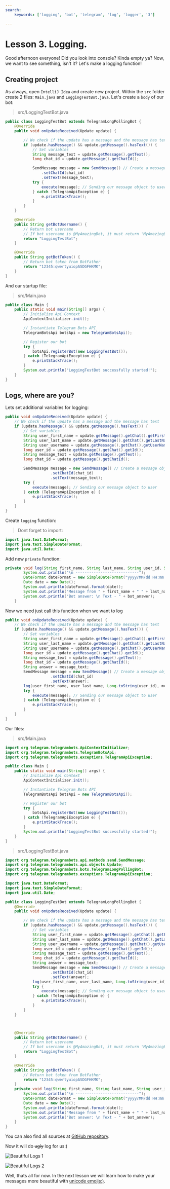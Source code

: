 ```yaml
---
search:
    keywords: ['logging', 'bot', 'telegram', 'log', 'logger', '3']

---
```


# Lesson 3. Logging.

Good afternoon everyone! Did you look into console? Kinda empty ya? Now, we want to see something, isn't it? Let's make a logging function!

## Creating project
As always, open `IntelliJ Idea` and create new project. Within the `src` folder create 2 files: `Main.java` and `LoggingTestBot.java`. Let's create a `body` of our bot:

> src/LoggingTestBot.java

```java
public class LoggingTestBot extends TelegramLongPollingBot {
    @Override
    public void onUpdateReceived(Update update) {

        // We check if the update has a message and the message has text
        if (update.hasMessage() && update.getMessage().hasText()) {
            // Set variables
            String message_text = update.getMessage().getText();
            long chat_id = update.getMessage().getChatId();

            SendMessage message = new SendMessage() // Create a message object object
                .setChatId(chat_id)
                .setText(message_text);
            try {
                execute(message); // Sending our message object to user
            } catch (TelegramApiException e) {
                e.printStackTrace();
            }
        }
    }

    @Override
    public String getBotUsername() {
        // Return bot username
        // If bot username is @MyAmazingBot, it must return 'MyAmazingBot'
        return "LoggingTestBot";
    }

    @Override
    public String getBotToken() {
        // Return bot token from BotFather
        return "12345:qwertyuiopASDGFHKMK";
    }
}
```

And our startup file:

> src/Main.java

```java
public class Main {
    public static void main(String[] args) {
        // Initialize Api Context
        ApiContextInitializer.init();

        // Instantiate Telegram Bots API
        TelegramBotsApi botsApi = new TelegramBotsApi();

        // Register our bot
        try {
            botsApi.registerBot(new LoggingTestBot());
        } catch (TelegramApiException e) {
            e.printStackTrace();
        }
        System.out.println("LoggingTestBot successfully started!");
    }
}
```

## Logs, where are you?

Lets set additional variables for logging:

```java
public void onUpdateReceived(Update update) {
    // We check if the update has a message and the message has text
    if (update.hasMessage() && update.getMessage().hasText()) {
        // Set variables
        String user_first_name = update.getMessage().getChat().getFirstName();
        String user_last_name = update.getMessage().getChat().getLastName();
        String user_username = update.getMessage().getChat().getUserName();
        long user_id = update.getMessage().getChat().getId();
        String message_text = update.getMessage().getText();
        long chat_id = update.getMessage().getChatId();

        SendMessage message = new SendMessage() // Create a message object object
                    .setChatId(chat_id)
                    .setText(message_text);
        try {
            execute(message); // Sending our message object to user
        } catch (TelegramApiException e) {
            e.printStackTrace();
        }
    }
}
```

Create `logging` function:

> Dont forget to import:
```java
import java.text.DateFormat;
import java.text.SimpleDateFormat;
import java.util.Date;
```

Add new `private` function:

```java
private void log(String first_name, String last_name, String user_id, String txt, String bot_answer) {
        System.out.println("\n ----------------------------");
        DateFormat dateFormat = new SimpleDateFormat("yyyy/MM/dd HH:mm:ss");
        Date date = new Date();
        System.out.println(dateFormat.format(date));
        System.out.println("Message from " + first_name + " " + last_name + ". (id = " + user_id + ") \n Text - " + txt);
        System.out.println("Bot answer: \n Text - " + bot_answer);
    }
```

Now we need just call this function when we want to log 

```java
public void onUpdateReceived(Update update) {
    // We check if the update has a message and the message has text
    if (update.hasMessage() && update.getMessage().hasText()) {
        // Set variables
        String user_first_name = update.getMessage().getChat().getFirstName();
        String user_last_name = update.getMessage().getChat().getLastName();
        String user_username = update.getMessage().getChat().getUserName();
        long user_id = update.getMessage().getChat().getId();
        String message_text = update.getMessage().getText();
        long chat_id = update.getMessage().getChatId();
        String answer = message_text;
        SendMessage message = new SendMessage() // Create a message object object
                    .setChatId(chat_id)
                    .setText(answer);
        log(user_first_name, user_last_name, Long.toString(user_id), message_text, answer);
        try {
            execute(message); // Sending our message object to user
        } catch (TelegramApiException e) {
            e.printStackTrace();
        }
    }
}
```

Our files:

> src/Main.java

```java
import org.telegram.telegrambots.ApiContextInitializer;
import org.telegram.telegrambots.TelegramBotsApi;
import org.telegram.telegrambots.exceptions.TelegramApiException;

public class Main {
    public static void main(String[] args) {
        // Initialize Api Context
        ApiContextInitializer.init();

        // Instantiate Telegram Bots API
        TelegramBotsApi botsApi = new TelegramBotsApi();

        // Register our bot
        try {
            botsApi.registerBot(new LoggingTestBot());
        } catch (TelegramApiException e) {
            e.printStackTrace();
        }
        System.out.println("LoggingTestBot successfully started!");
    }
}
```

> src/LoggingTestBot.java

```java
import org.telegram.telegrambots.api.methods.send.SendMessage;
import org.telegram.telegrambots.api.objects.Update;
import org.telegram.telegrambots.bots.TelegramLongPollingBot;
import org.telegram.telegrambots.exceptions.TelegramApiException;

import java.text.DateFormat;
import java.text.SimpleDateFormat;
import java.util.Date;

public class LoggingTestBot extends TelegramLongPollingBot {
    @Override
    public void onUpdateReceived(Update update) {

        // We check if the update has a message and the message has text
        if (update.hasMessage() && update.getMessage().hasText()) {
            // Set variables
            String user_first_name = update.getMessage().getChat().getFirstName();
            String user_last_name = update.getMessage().getChat().getLastName();
            String user_username = update.getMessage().getChat().getUserName();
            long user_id = update.getMessage().getChat().getId();
            String message_text = update.getMessage().getText();
            long chat_id = update.getMessage().getChatId();
            String answer = message_text;
            SendMessage message = new SendMessage() // Create a message object object
                    .setChatId(chat_id)
                    .setText(answer);
            log(user_first_name, user_last_name, Long.toString(user_id), message_text, answer);
            try {
                execute(message); // Sending our message object to user
            } catch (TelegramApiException e) {
                e.printStackTrace();
            }
        }
    }



    @Override
    public String getBotUsername() {
        // Return bot username
        // If bot username is @MyAmazingBot, it must return 'MyAmazingBot'
        return "LoggingTestBot";
    }

    @Override
    public String getBotToken() {
        // Return bot token from BotFather
        return "12345:qwertyuiopASDGFHKMK";
    }
    private void log(String first_name, String last_name, String user_id, String txt, String bot_answer) {
        System.out.println("\n ----------------------------");
        DateFormat dateFormat = new SimpleDateFormat("yyyy/MM/dd HH:mm:ss");
        Date date = new Date();
        System.out.println(dateFormat.format(date));
        System.out.println("Message from " + first_name + " " + last_name + ". (id = " + user_id + ") \n Text - " + txt);
        System.out.println("Bot answer: \n Text - " + bot_answer);
    }
}
```

You can also find all sources at [GitHub repository](https://github.com/MonsterDeveloper/java-telegram-bot-tutorial/).

Now it will do ~~ugly~~ log for us:)

![Beautiful Logs 1](https://github.com/MonsterDeveloper/java-telegram-bot-tutorial/raw/master/media/Bot_Logging_1.png "Beautiful Logging 1")

![Beautiful Logs 2](https://github.com/MonsterDeveloper/java-telegram-bot-tutorial/raw/master/media/Bot_Logging_2.png "Beautiful Logging 2")

Well, thats all for now. In the next lesson we will learn how to make your messages more beautiful with [unicode emojis:)](https://en.wikipedia.org/wiki/Emoji).
